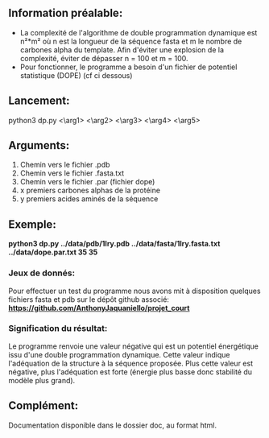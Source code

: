 ## Information préalable:

* La complexité de l'algorithme de double programmation dynamique est n²*m² où n est la longueur de la séquence fasta et m le nombre de carbones alpha du template. Afin d'éviter une explosion de la complexité, éviter de dépasser n = 100 et m = 100.
* Pour fonctionner, le programme a besoin d'un fichier de potentiel statistique (DOPE) (cf ci dessous)

## Lancement:

python3 dp.py <\arg1> <\arg2> <\arg3> <\arg4> <\arg5>

## Arguments:

1. Chemin vers le fichier .pdb
2. Chemin vers le fichier .fasta.txt
3. Chemin vers le fichier .par (fichier dope)
4. x premiers carbones alphas de la protéine
5. y premiers acides aminés de la séquence

## Exemple:

**python3 dp.py ../data/pdb/1lry.pdb ../data/fasta/1lry.fasta.txt ../data/dope.par.txt 35 35**

### Jeux de donnés:

Pour effectuer un test du programme nous avons mit à disposition quelques fichiers fasta et pdb sur le dépôt github associé:
**https://github.com/AnthonyJaquaniello/projet_court**

### Signification du résultat:

Le programme renvoie une valeur négative qui est un potentiel énergétique issu d'une double programmation dynamique. Cette valeur
indique l'adéquation de la structure à la séquence proposée. Plus cette valeur est négative, plus l'adéquation est forte
(énergie plus basse donc stabilité du modèle plus grand).

## Complément:

Documentation disponible dans le dossier doc, au format html.
